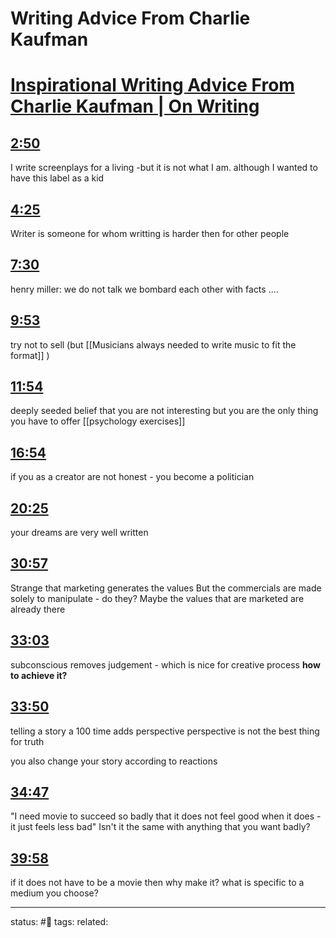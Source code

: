 # Writing Advice From Charlie Kaufman 
<!-- Generated by <a href="https://www.yinote.co/#installation">YiNote</a> -->

# [Inspirational Writing Advice From Charlie Kaufman | On Writing](https://www.youtube.com/watch?v=eRfXcWT_oFs)

## [2:50](https://www.youtube.com/watch?v=eRfXcWT_oFs&t=170)

I write screenplays for a living -but it is not what I am.
although I wanted to have this label as a kid

## [4:25](https://www.youtube.com/watch?v=eRfXcWT_oFs&t=265)

Writer is someone for whom writting is harder then for other people

## [7:30](https://www.youtube.com/watch?v=eRfXcWT_oFs&t=450)

henry miller: we do not talk we bombard each other with facts ....

## [9:53](https://www.youtube.com/watch?v=eRfXcWT_oFs&t=593)

try not to sell (but [[Musicians always needed to write music to fit the format]] )

## [11:54](https://www.youtube.com/watch?v=eRfXcWT_oFs&t=714)

deeply seeded belief that you are not interesting
but you are the only thing you have to offer
[[psychology exercises]]

## [16:54](https://www.youtube.com/watch?v=eRfXcWT_oFs&t=1014)

if you as a creator are not honest - you become a politician

## [20:25](https://www.youtube.com/watch?v=eRfXcWT_oFs&t=1225)

your dreams are very well written

## [30:57](https://www.youtube.com/watch?v=eRfXcWT_oFs&t=1857)

Strange that marketing generates the values
But the commercials are made solely to manipulate - do they?
Maybe the values that are marketed are already there

## [33:03](https://www.youtube.com/watch?v=eRfXcWT_oFs&t=1983)

subconscious removes judgement - which is nice for creative process
**how to achieve it?**

## [33:50](https://www.youtube.com/watch?v=eRfXcWT_oFs&t=2030)

telling a story a 100 time adds perspective
perspective is not the best thing for truth

you also change your story according to reactions 

## [34:47](https://www.youtube.com/watch?v=eRfXcWT_oFs&t=2087)

"I need movie to succeed so badly that it does not feel good when it does - it just feels less bad"
Isn't it the same with anything that you want badly?

## [39:58](https://www.youtube.com/watch?v=eRfXcWT_oFs&t=2398)

if it does not have to be a movie then why make it?
what is specific to a medium you choose?


---
status: #🌱
tags: 
related: 
